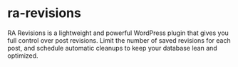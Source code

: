 # ra-revisions
RA Revisions is a lightweight and powerful WordPress plugin that gives you full control over post revisions. Limit the number of saved revisions for each post, and schedule automatic cleanups to keep your database lean and optimized.  
